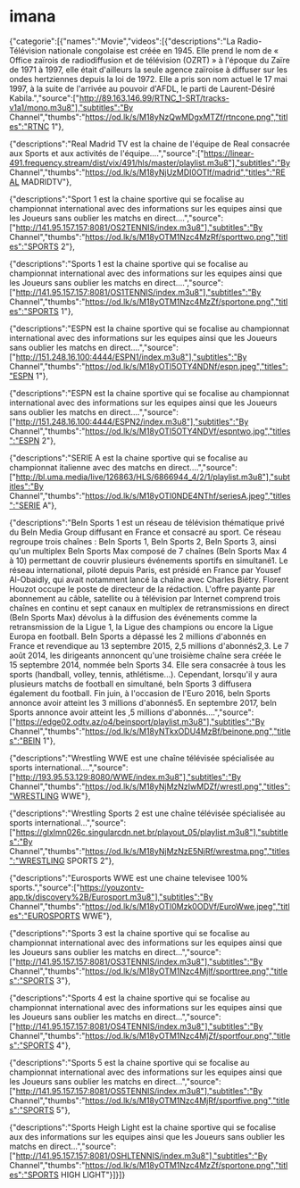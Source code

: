 # imana
{"categorie":[{"names":"Movie","videos":[{"descriptions":"La Radio-Télévision nationale congolaise est créée en 1945. Elle prend le nom de « Office zaïrois de radiodiffusion et de télévision (OZRT) » à l'époque du Zaïre de 1971 à 1997, elle était d'ailleurs la seule agence zaïroise à diffuser sur les ondes hertziennes depuis la loi de 1972. Elle a pris son nom actuel le 17 mai 1997, à la suite de l'arrivée au pouvoir d'AFDL, le parti de Laurent-Désiré Kabila.","source":["http://89.163.146.99/RTNC_1-SRT/tracks-v1a1/mono.m3u8"],"subtitles":"By Channel","thumbs":"https://od.lk/s/M18yNzQwMDgxMTZf/rtncone.png","titles":"RTNC 1"},

{"descriptions":"Real Madrid TV est la chaine de l'équipe de Real consacrée aux Sports et aux activités de l'équipe....","source":["https://linear-491.frequency.stream/dist/vix/491/hls/master/playlist.m3u8"],"subtitles":"By Channel","thumbs":"https://od.lk/s/M18yNjUzMDI0OTlf/madrid","titles":"REAL MADRIDTV"},

{"descriptions":"Sport 1 est la chaine sportive qui se focalise au championnat international avec des informations sur les equipes ainsi que les Joueurs sans oublier les matchs en direct....","source":["http://141.95.157.157:8081/OS2TENNIS/index.m3u8"],"subtitles":"By Channel","thumbs":"https://od.lk/s/M18yOTM1Nzc4MzRf/sporttwo.png","titles":"SPORTS 2"},

{"descriptions":"Sports 1 est la chaine sportive qui se focalise au championnat international avec des informations sur les equipes ainsi que les Joueurs sans oublier les matchs en direct....","source":["http://141.95.157.157:8081/OS1TENNIS/index.m3u8"],"subtitles":"By Channel","thumbs":"https://od.lk/s/M18yOTM1Nzc4MzZf/sportone.png","titles":"SPORTS 1"},

{"descriptions":"ESPN est la chaine sportive qui se focalise au championnat international avec des informations sur les equipes ainsi que les Joueurs sans oublier les matchs en direct....","source":["http://151.248.16.100:4444/ESPN1/index.m3u8"],"subtitles":"By Channel","thumbs":"https://od.lk/s/M18yOTI5OTY4NDNf/espn.jpeg","titles":"ESPN 1"},

{"descriptions":"ESPN est la chaine sportive qui se focalise au championnat international avec des informations sur les equipes ainsi que les Joueurs sans oublier les matchs en direct....","source":["http://151.248.16.100:4444/ESPN2/index.m3u8"],"subtitles":"By Channel","thumbs":"https://od.lk/s/M18yOTI5OTY4NDVf/espntwo.jpg","titles":"ESPN 2"},

{"descriptions":"SERIE A est la chaine sportive qui se focalise au championnat italienne avec des matchs en direct....","source":["http://bl.uma.media/live/126863/HLS/6866944_4/2/1/playlist.m3u8"],"subtitles":"By Channel","thumbs":"https://od.lk/s/M18yOTI0NDE4NThf/seriesA.jpeg","titles":"SERIE A"},

{"descriptions":"BeIn Sports 1 est un réseau de télévision thématique privé du BeIn Media Group diffusant en France et consacré au sport. Ce réseau regroupe trois chaînes : BeIn Sports 1, BeIn Sports 2, BeIn Sports 3, ainsi qu'un multiplex BeIn Sports Max composé de 7 chaînes (BeIn Sports Max 4 à 10) permettant de couvrir plusieurs événements sportifs en simultané1. Le réseau international, piloté depuis Paris, est présidé en France par Yousef Al-Obaidly, qui avait notamment lancé la chaîne avec Charles Biétry. Florent Houzot occupe le poste de directeur de la rédaction. L'offre payante par abonnement au câble, satellite ou à télévision par Internet comprend trois chaînes en continu et sept canaux en multiplex de retransmissions en direct (BeIn Sports Max) dévolus à la diffusion des événements comme la retransmission de la Ligue 1, la Ligue des champions ou encore la Ligue Europa en football. BeIn Sports a dépassé les 2 millions d'abonnés en France et revendique au 13 septembre 2015, 2,5 millions d'abonnés2,3. Le 7 août 2014, les dirigeants annoncent qu'une troisième chaîne sera créée le 15 septembre 2014, nommée beIn Sports 34. Elle sera consacrée à tous les sports (handball, volley, tennis, athlétisme...). Cependant, lorsqu'il y aura plusieurs matchs de football en simultané, beIn Sports 3 diffusera également du football. Fin juin, à l'occasion de l'Euro 2016, beIn Sports annonce avoir atteint les 3 millions d'abonnés5. En septembre 2017, beIn Sports annonce avoir atteint les ,5 millions d'abonnés....","source":["https://edge02.odtv.az/o4/beinsport/playlist.m3u8"],"subtitles":"By Channel","thumbs":"https://od.lk/s/M18yNTkxODU4MzBf/beinone.png","titles":"BEIN 1"},

{"descriptions":"Wrestling WWE est une chaîne télévisée spécialisée au sports international....","source":["http://193.95.53.129:8080/WWE/index.m3u8"],"subtitles":"By Channel","thumbs":"https://od.lk/s/M18yNjMzNzIwMDZf/wrestl.png","titles":"WRESTLING WWE"},

{"descriptions":"Wrestling Sports 2 est une chaîne télévisée spécialisée au sports international...","source":["https://glxlmn026c.singularcdn.net.br/playout_05/playlist.m3u8"],"subtitles":"By Channel","thumbs":"https://od.lk/s/M18yNjMzNzE5NjRf/wrestma.png","titles":"WRESTLING SPORTS 2"},

{"descriptions":"Eurosports WWE est une chaine televisee 100% sports.","source":["https://youzontv-app.tk/discovery%2B/Eurosport.m3u8"],"subtitles":"By Channel","thumbs":"https://od.lk/s/M18yOTI0Mzk0ODVf/EuroWwe.jpeg","titles":"EUROSPORTS WWE"},

{"descriptions":"Sports 3 est la chaine sportive qui se focalise au championnat international avec des informations sur les equipes ainsi que les Joueurs sans oublier les matchs en direct...","source":["http://141.95.157.157:8081/OS3TENNIS/index.m3u8"],"subtitles":"By Channel","thumbs":"https://od.lk/s/M18yOTM1Nzc4Mjlf/sporttree.png","titles":"SPORTS 3"},

{"descriptions":"Sports 4 est la chaine sportive qui se focalise au championnat international avec des informations sur les equipes ainsi que les Joueurs sans oublier les matchs en direct...","source":["http://141.95.157.157:8081/OS4TENNIS/index.m3u8"],"subtitles":"By Channel","thumbs":"https://od.lk/s/M18yOTM1Nzc4MjZf/sportfour.png","titles":"SPORTS 4"},

{"descriptions":"Sports 5 est la chaine sportive qui se focalise au championnat international avec des informations sur les equipes ainsi que les Joueurs sans oublier les matchs en direct...","source":["http://141.95.157.157:8081/OS5TENNIS/index.m3u8"],"subtitles":"By Channel","thumbs":"https://od.lk/s/M18yOTM1Nzc4MjRf/sportfive.png","titles":"SPORTS 5"},

{"descriptions":"Sports Heigh Light est la chaine sportive qui se focalise aux des informations sur les equipes ainsi que les Joueurs sans oublier les matchs en direct...","source":["http://141.95.157.157:8081/OSHLTENNIS/index.m3u8"],"subtitles":"By Channel","thumbs":"https://od.lk/s/M18yOTM1Nzc4MzZf/sportone.png","titles":"SPORTS HIGH LIGHT"}]}]}
